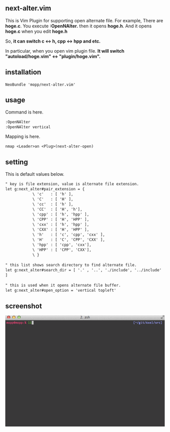 ## next-alter.vim
This is Vim Plugin for supporting open alternate file.
For example, There are **hoge.c**.
You execute **:OpenNAlter.** then it opens **hoge.h**.
And it opens **hoge.c** when you edit **hoge.h**

So, **it can switch c <-> h, cpp <-> hpp and etc.**

In particular, when you open vim plugin file.
**It will switch "autoload/hoge.vim" <-> "plugin/hoge.vim".**


## installation
```vim
NeoBundle 'mopp/next-alter.vim'
```

## usage
Command is here.
```vim
:OpenNAlter
:OpenNAlter vertical
```

Mapping is here.
```vim
nmap <Leader>an <Plug>(next-alter-open)
```

## setting
This is default values below.
```vim
" key is file extension, value is alternate file extension.
let g:next_alter#pair_extension = {
            \ 'c'   : [ 'h' ],
            \ 'C'   : [ 'H' ],
            \ 'cc'  : [ 'h' ],
            \ 'CC'  : [ 'H', 'h'],
            \ 'cpp' : [ 'h', 'hpp' ],
            \ 'CPP' : [ 'H', 'HPP' ],
            \ 'cxx' : [ 'h', 'hpp' ],
            \ 'CXX' : [ 'H', 'HPP' ],
            \ 'h'   : [ 'c', 'cpp', 'cxx' ],
            \ 'H'   : [ 'C', 'CPP', 'CXX' ],
            \ 'hpp' : [ 'cpp', 'cxx'],
            \ 'HPP' : [ 'CPP', 'CXX'],
            \ }

" this list shows search directory to find alternate file.
let g:next_alter#search_dir = [ '.' , '..', './include', '../include' ]

" this is used when it opens alternate file buffer.
let g:next_alter#open_option = 'vertical topleft'
```

## screenshot
![SS](./ss.gif)
